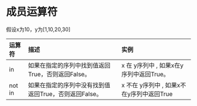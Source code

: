 # 成员运算符

假设x为10，y为\[1,10,20,30\]

| 运算符 | 描述 | 实例 |
| :--- | :--- | :--- |
| in | 如果在指定的序列中找到值返回True，否则返回False。 | x 在 y序列中 , 如果x在y序列中返回True。 |
| not in | 如果在指定的序列中没有找到值返回True，否则返回False。 | x 不在 y序列中 , 如果x不在y序列中返回True |


